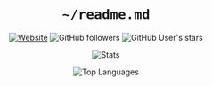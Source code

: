 

<div align="center">
  
  # `~/readme.md`
  
  [![Website](https://img.shields.io/static/v1?label=Website&message=brin.is-a.dev&logo=vuedotjs&style=for-the-badge&color=a5a4f4&labelColor=3e444d)](https://brin.is-a.dev)
  ![GitHub followers](https://img.shields.io/github/followers/brinterwastaken?logo=github&style=for-the-badge&color=a5a4f4&labelColor=3e444d)
  ![GitHub User's stars](https://img.shields.io/github/stars/brinterwastaken?logo=github&style=for-the-badge&color=a5a4f4&labelColor=3e444d)
  
  ![Stats](https://github-readme-stats.vercel.app/api?username=brinterwastaken&title_color=a5a4f4&icon_color=a5a4f4&&text_color=FEFEFE&bg_color=3e444d&hide_border=true&border_radius=7)
  
  ![Top Languages](https://github-readme-stats.vercel.app/api/top-langs/?username=brinterwastaken&title_color=a5a4f4&icon_color=a5a4f4&&text_color=FEFEFE&bg_color=3e444d&hide_border=true&border_radius=7)
  
</div>
